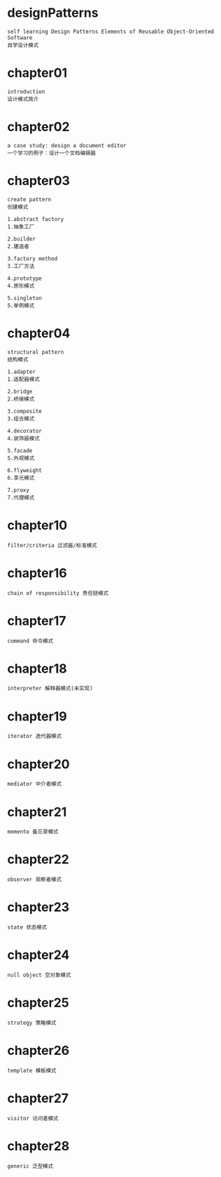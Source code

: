 # designPatterns
    self learning Design Patterns Elements of Reusable Object-Oriented Software
    自学设计模式

# chapter01
    introduction
    设计模式简介

# chapter02
    a case study: design a document editor
    一个学习的例子：设计一个文档编辑器

# chapter03
    create pattern
    创建模式

    1.abstract factory
    1.抽象工厂

    2.builder
    2.建造者

    3.factory method
    3.工厂方法

    4.prototype
    4.原形模式

    5.singleton
    5.单例模式

# chapter04
    structural pattern
    结构模式

    1.adapter
    1.适配器模式

    2.bridge
    2.桥接模式

    3.composite
    3.组合模式

    4.decorator
    4.装饰器模式

    5.facade
    5.外观模式

    6.flyweight
    6.享元模式

    7.proxy
    7.代理模式

# chapter10
    filter/criteria 过滤器/标准模式

# chapter16
    chain of responsibility 责任链模式

# chapter17
    command 命令模式

# chapter18
    interpreter 解释器模式(未实现)

# chapter19
    iterator 迭代器模式

# chapter20
    mediator 中介者模式

# chapter21
    memento 备忘录模式

# chapter22
    observer 观察者模式

# chapter23
    state 状态模式

# chapter24
    null object 空对象模式

# chapter25
    strategy 策略模式

# chapter26
    template 模板模式

# chapter27
    visitor 访问者模式

# chapter28
    generic 泛型模式
